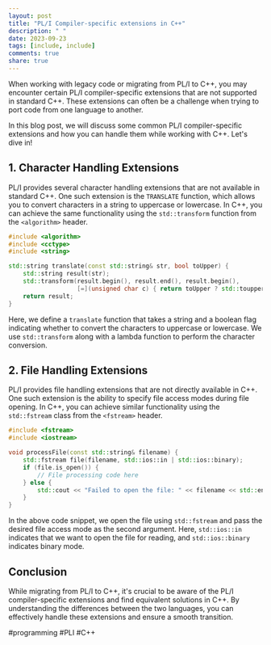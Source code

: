 ```yaml
---
layout: post
title: "PL/I Compiler-specific extensions in C++"
description: " "
date: 2023-09-23
tags: [include, include]
comments: true
share: true
---
```


When working with legacy code or migrating from PL/I to C++, you may encounter certain PL/I compiler-specific extensions that are not supported in standard C++. These extensions can often be a challenge when trying to port code from one language to another.

In this blog post, we will discuss some common PL/I compiler-specific extensions and how you can handle them while working with C++. Let's dive in!

## 1. Character Handling Extensions

PL/I provides several character handling extensions that are not available in standard C++. One such extension is the `TRANSLATE` function, which allows you to convert characters in a string to uppercase or lowercase. In C++, you can achieve the same functionality using the `std::transform` function from the `<algorithm>` header.

```cpp
#include <algorithm>
#include <cctype>
#include <string>

std::string translate(const std::string& str, bool toUpper) {
    std::string result(str);
    std::transform(result.begin(), result.end(), result.begin(),
                   [=](unsigned char c) { return toUpper ? std::toupper(c) : std::tolower(c); });
    return result;
}
```

Here, we define a `translate` function that takes a string and a boolean flag indicating whether to convert the characters to uppercase or lowercase. We use `std::transform` along with a lambda function to perform the character conversion.

## 2. File Handling Extensions

PL/I provides file handling extensions that are not directly available in C++. One such extension is the ability to specify file access modes during file opening. In C++, you can achieve similar functionality using the `std::fstream` class from the `<fstream>` header.

```cpp
#include <fstream>
#include <iostream>

void processFile(const std::string& filename) {
    std::fstream file(filename, std::ios::in | std::ios::binary);
    if (file.is_open()) {
        // File processing code here
    } else {
        std::cout << "Failed to open the file: " << filename << std::endl;
    }
}
```

In the above code snippet, we open the file using `std::fstream` and pass the desired file access mode as the second argument. Here, `std::ios::in` indicates that we want to open the file for reading, and `std::ios::binary` indicates binary mode.

## Conclusion

While migrating from PL/I to C++, it's crucial to be aware of the PL/I compiler-specific extensions and find equivalent solutions in C++. By understanding the differences between the two languages, you can effectively handle these extensions and ensure a smooth transition.

#programming #PLI #C++